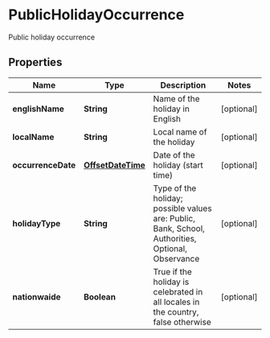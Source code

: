 

# PublicHolidayOccurrence

Public holiday occurrence
## Properties

Name | Type | Description | Notes
------------ | ------------- | ------------- | -------------
**englishName** | **String** | Name of the holiday in English |  [optional]
**localName** | **String** | Local name of the holiday |  [optional]
**occurrenceDate** | [**OffsetDateTime**](OffsetDateTime.md) | Date of the holiday (start time) |  [optional]
**holidayType** | **String** | Type of the holiday; possible values are: Public, Bank, School, Authorities, Optional, Observance |  [optional]
**nationwaide** | **Boolean** | True if the holiday is celebrated in all locales in the country, false otherwise |  [optional]



